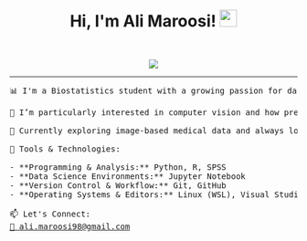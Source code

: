 <h1 align="center">
Hi, I'm Ali Maroosi!
	<a href="https://github.com/ali-maroosi" target="_self">
		<img src="https://media.giphy.com/media/hvRJCLFzcasrR4ia7z/giphy.gif" width="30">
	</a>
</h1>

<br/>
<p align="center">
	<a href="https://github.com/ali-maroosi">
		<img src="https://readme-typing-svg.herokuapp.com?lines=Biostatistics+Student;Health+Data+Analyst+in+Training;ML+for+Healthcare+Enthusiast;Always+Learning+New+Methods&center=true&width=430&height=45">
	</a>
</p>

<hr>

<pre>
📊 I'm a Biostatistics student with a growing passion for data science and statistical modeling in healthcare.

🧠 I’m particularly interested in computer vision and how predictive models can be applied to real-world health data to support clinical decision-making and public health outcomes.

🌱 Currently exploring image-based medical data and always looking to bridge advanced analytics with practical health applications.

🧰 Tools & Technologies:

- **Programming & Analysis:** Python, R, SPSS  
- **Data Science Environments:** Jupyter Notebook
- **Version Control & Workflow:** Git, GitHub  
- **Operating Systems & Editors:** Linux (WSL), Visual Studio Code

📫 Let's Connect:
<a href="mailto:ali.maroosi98@gmail.com">📧 ali.maroosi98@gmail.com</a>
</pre>
